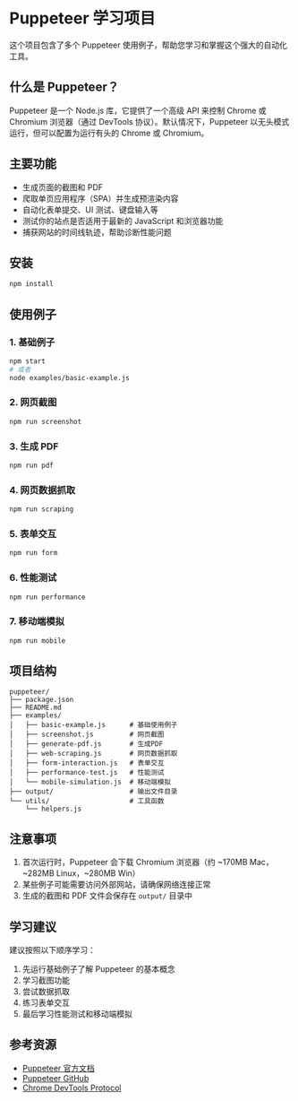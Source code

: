 # Puppeteer 学习项目

这个项目包含了多个 Puppeteer 使用例子，帮助您学习和掌握这个强大的自动化工具。

## 什么是 Puppeteer？

Puppeteer 是一个 Node.js 库，它提供了一个高级 API 来控制 Chrome 或 Chromium 浏览器（通过 DevTools 协议）。默认情况下，Puppeteer 以无头模式运行，但可以配置为运行有头的 Chrome 或 Chromium。

## 主要功能

- 生成页面的截图和 PDF
- 爬取单页应用程序（SPA）并生成预渲染内容
- 自动化表单提交、UI 测试、键盘输入等
- 测试你的站点是否适用于最新的 JavaScript 和浏览器功能
- 捕获网站的时间线轨迹，帮助诊断性能问题

## 安装

```bash
npm install
```

## 使用例子

### 1. 基础例子
```bash
npm start
# 或者
node examples/basic-example.js
```

### 2. 网页截图
```bash
npm run screenshot
```

### 3. 生成 PDF
```bash
npm run pdf
```

### 4. 网页数据抓取
```bash
npm run scraping
```

### 5. 表单交互
```bash
npm run form
```

### 6. 性能测试
```bash
npm run performance
```

### 7. 移动端模拟
```bash
npm run mobile
```

## 项目结构

```
puppeteer/
├── package.json
├── README.md
├── examples/
│   ├── basic-example.js      # 基础使用例子
│   ├── screenshot.js         # 网页截图
│   ├── generate-pdf.js       # 生成PDF
│   ├── web-scraping.js       # 网页数据抓取
│   ├── form-interaction.js   # 表单交互
│   ├── performance-test.js   # 性能测试
│   └── mobile-simulation.js  # 移动端模拟
├── output/                   # 输出文件目录
└── utils/                    # 工具函数
    └── helpers.js
```

## 注意事项

1. 首次运行时，Puppeteer 会下载 Chromium 浏览器（约 ~170MB Mac，~282MB Linux，~280MB Win）
2. 某些例子可能需要访问外部网站，请确保网络连接正常
3. 生成的截图和 PDF 文件会保存在 `output/` 目录中

## 学习建议

建议按照以下顺序学习：
1. 先运行基础例子了解 Puppeteer 的基本概念
2. 学习截图功能
3. 尝试数据抓取
4. 练习表单交互
5. 最后学习性能测试和移动端模拟

## 参考资源

- [Puppeteer 官方文档](https://pptr.dev/)
- [Puppeteer GitHub](https://github.com/puppeteer/puppeteer)
- [Chrome DevTools Protocol](https://chromedevtools.github.io/devtools-protocol/)
